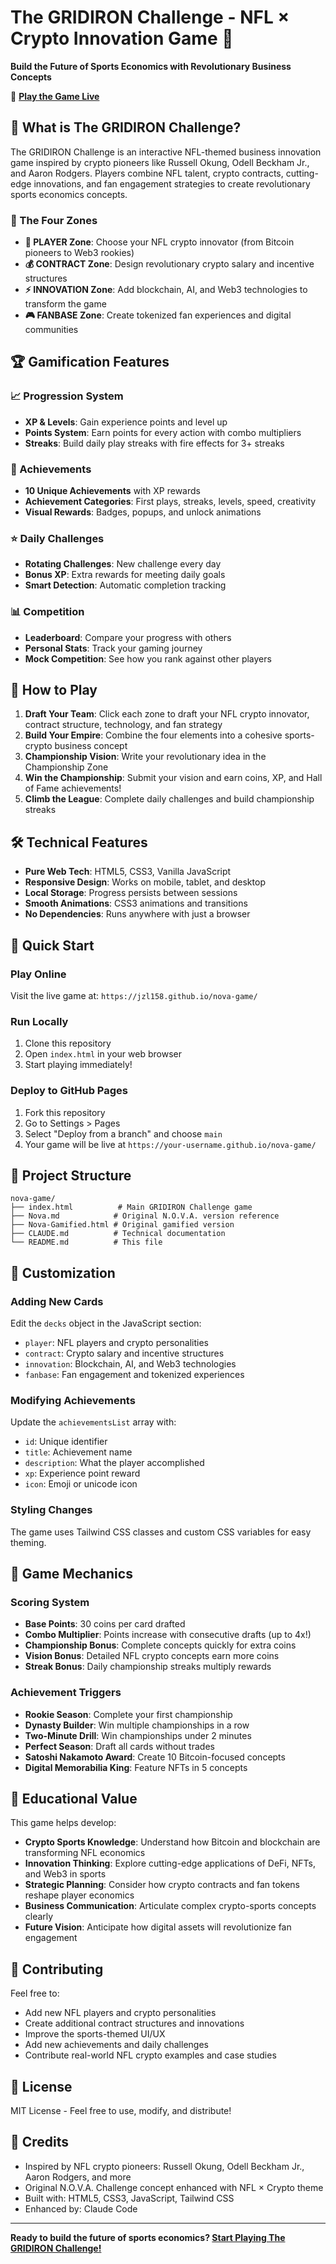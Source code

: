 # The GRIDIRON Challenge - NFL × Crypto Innovation Game 🏈

**Build the Future of Sports Economics with Revolutionary Business Concepts**

🚀 **[Play the Game Live](https://jzl158.github.io/nova-game/)**

## 🏈 What is The GRIDIRON Challenge?

The GRIDIRON Challenge is an interactive NFL-themed business innovation game inspired by crypto pioneers like Russell Okung, Odell Beckham Jr., and Aaron Rodgers. Players combine NFL talent, crypto contracts, cutting-edge innovations, and fan engagement strategies to create revolutionary sports economics concepts.

### 🎴 The Four Zones

- **🏈 PLAYER Zone**: Choose your NFL crypto innovator (from Bitcoin pioneers to Web3 rookies)
- **💰 CONTRACT Zone**: Design revolutionary crypto salary and incentive structures  
- **⚡ INNOVATION Zone**: Add blockchain, AI, and Web3 technologies to transform the game
- **🎮 FANBASE Zone**: Create tokenized fan experiences and digital communities

## 🏆 Gamification Features

### 📈 Progression System
- **XP & Levels**: Gain experience points and level up
- **Points System**: Earn points for every action with combo multipliers
- **Streaks**: Build daily play streaks with fire effects for 3+ streaks

### 🏅 Achievements
- **10 Unique Achievements** with XP rewards
- **Achievement Categories**: First plays, streaks, levels, speed, creativity
- **Visual Rewards**: Badges, popups, and unlock animations

### ⭐ Daily Challenges
- **Rotating Challenges**: New challenge every day
- **Bonus XP**: Extra rewards for meeting daily goals
- **Smart Detection**: Automatic completion tracking

### 📊 Competition
- **Leaderboard**: Compare your progress with others
- **Personal Stats**: Track your gaming journey
- **Mock Competition**: See how you rank against other players

## 🏈 How to Play

1. **Draft Your Team**: Click each zone to draft your NFL crypto innovator, contract structure, technology, and fan strategy
2. **Build Your Empire**: Combine the four elements into a cohesive sports-crypto business concept
3. **Championship Vision**: Write your revolutionary idea in the Championship Zone
4. **Win the Championship**: Submit your vision and earn coins, XP, and Hall of Fame achievements!
5. **Climb the League**: Complete daily challenges and build championship streaks

## 🛠 Technical Features

- **Pure Web Tech**: HTML5, CSS3, Vanilla JavaScript
- **Responsive Design**: Works on mobile, tablet, and desktop
- **Local Storage**: Progress persists between sessions
- **Smooth Animations**: CSS3 animations and transitions
- **No Dependencies**: Runs anywhere with just a browser

## 🚀 Quick Start

### Play Online
Visit the live game at: `https://jzl158.github.io/nova-game/`

### Run Locally
1. Clone this repository
2. Open `index.html` in your web browser
3. Start playing immediately!

### Deploy to GitHub Pages
1. Fork this repository
2. Go to Settings > Pages
3. Select "Deploy from a branch" and choose `main`
4. Your game will be live at `https://your-username.github.io/nova-game/`

## 📁 Project Structure

```
nova-game/
├── index.html          # Main GRIDIRON Challenge game
├── Nova.md            # Original N.O.V.A. version reference
├── Nova-Gamified.html # Original gamified version
├── CLAUDE.md          # Technical documentation
└── README.md          # This file
```

## 🎨 Customization

### Adding New Cards
Edit the `decks` object in the JavaScript section:
- `player`: NFL players and crypto personalities
- `contract`: Crypto salary and incentive structures  
- `innovation`: Blockchain, AI, and Web3 technologies
- `fanbase`: Fan engagement and tokenized experiences

### Modifying Achievements
Update the `achievementsList` array with:
- `id`: Unique identifier
- `title`: Achievement name
- `description`: What the player accomplished
- `xp`: Experience point reward
- `icon`: Emoji or unicode icon

### Styling Changes
The game uses Tailwind CSS classes and custom CSS variables for easy theming.

## 🔧 Game Mechanics

### Scoring System
- **Base Points**: 30 coins per card drafted
- **Combo Multiplier**: Points increase with consecutive drafts (up to 4x!)
- **Championship Bonus**: Complete concepts quickly for extra coins
- **Vision Bonus**: Detailed NFL crypto concepts earn more coins
- **Streak Bonus**: Daily championship streaks multiply rewards

### Achievement Triggers
- **Rookie Season**: Complete your first championship
- **Dynasty Builder**: Win multiple championships in a row
- **Two-Minute Drill**: Win championships under 2 minutes
- **Perfect Season**: Draft all cards without trades
- **Satoshi Nakamoto Award**: Create 10 Bitcoin-focused concepts
- **Digital Memorabilia King**: Feature NFTs in 5 concepts

## 🎯 Educational Value

This game helps develop:
- **Crypto Sports Knowledge**: Understand how Bitcoin and blockchain are transforming NFL economics
- **Innovation Thinking**: Explore cutting-edge applications of DeFi, NFTs, and Web3 in sports
- **Strategic Planning**: Consider how crypto contracts and fan tokens reshape player economics
- **Business Communication**: Articulate complex crypto-sports concepts clearly
- **Future Vision**: Anticipate how digital assets will revolutionize fan engagement

## 🤝 Contributing

Feel free to:
- Add new NFL players and crypto personalities
- Create additional contract structures and innovations
- Improve the sports-themed UI/UX
- Add new achievements and daily challenges
- Contribute real-world NFL crypto examples and case studies

## 📄 License

MIT License - Feel free to use, modify, and distribute!

## 🎉 Credits

- Inspired by NFL crypto pioneers: Russell Okung, Odell Beckham Jr., Aaron Rodgers, and more
- Original N.O.V.A. Challenge concept enhanced with NFL × Crypto theme
- Built with: HTML5, CSS3, JavaScript, Tailwind CSS
- Enhanced by: Claude Code

---

**Ready to build the future of sports economics? [Start Playing The GRIDIRON Challenge!](https://jzl158.github.io/nova-game/)**